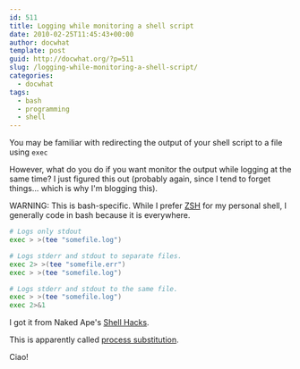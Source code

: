 ```yaml
---
id: 511
title: Logging while monitoring a shell script
date: 2010-02-25T11:45:43+00:00
author: docwhat
template: post
guid: http://docwhat.org/?p=511
slug: /logging-while-monitoring-a-shell-script/
categories:
  - docwhat
tags:
  - bash
  - programming
  - shell
---
```


You may be familiar with redirecting the output of your shell script to a file
using `exec`

However, what do you do if you want monitor the output while logging at the same
time? I just figured this out (probably again, since I tend to forget things...
which is why I'm blogging this).

WARNING: This is bash-specific. While I prefer [ZSH](http://zsh.org/) for my
personal shell, I generally code in bash because it is everywhere.

```bash
# Logs only stdout
exec > >(tee "somefile.log")

# Logs stderr and stdout to separate files.
exec 2> >(tee "somefile.err")
exec > >(tee "somefile.log")

# Logs stderr and stdout to the same file.
exec > >(tee "somefile.log")
exec 2>&1
```

I got it from Naked Ape's
[Shell Hacks](http://nakedape.cc/wiki/ShellHacks#head-de8dfd2d082bafe4d128663f71cff0e298084e30).

This is apparently called
[process substitution](http://tldp.org/LDP/abs/html/process-sub.html).

Ciao!

